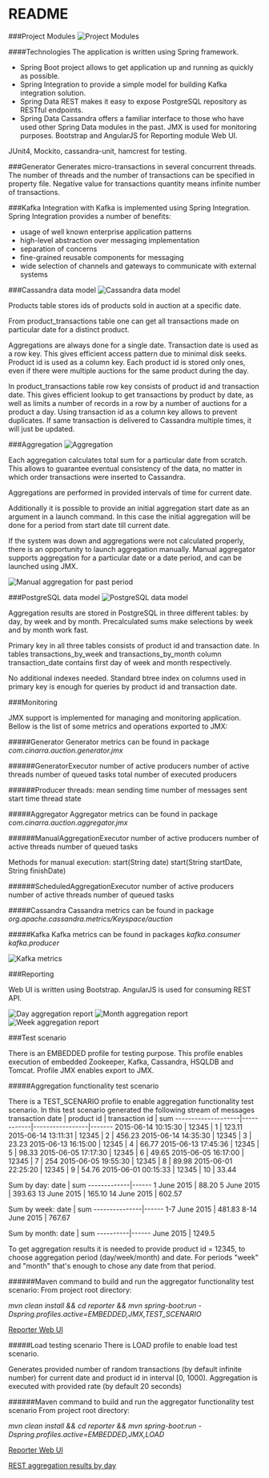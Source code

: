 # README #

###Project Modules
![Project Modules](readme_files/project_modules.png)

####Technologies
The application is written using Spring framework. 
* Spring Boot project allows to get application up and running as quickly as possible. 
* Spring Integration to provide a simple model for building Kafka integration solution.
* Spring Data REST makes it easy to expose PostgreSQL repository as RESTful endpoints.
* Spring Data Cassandra offers a familiar interface to those who have used other Spring Data modules in the past.
JMX is used for monitoring purposes.
Bootstrap and AngularJS for Reporting module Web UI.

JUnit4, Mockito, cassandra-unit, hamcrest for testing.

###Generator
Generates micro-transactions in several concurrent threads. The number of threads and the number of transactions can be specified in property file. Negative value for transactions quantity means infinite number of transactions.
 
###Kafka
Integration with Kafka is implemented using Spring Integration. Spring Integration provides a number of benefits:
* usage of well known enterprise application patterns
* high-level abstraction over messaging implementation
* separation of concerns
* fine-grained reusable components for messaging
* wide selection of channels and gateways to communicate with external systems

###Cassandra data model
![Cassandra data model](readme_files/cassandra_data_model.png)

Products table stores ids of products sold in auction at a specific date.

From product_transactions table one can get all transactions made on particular date for a distinct product.

Aggregations are always done for a single date. Transaction date is used as a row key. This gives efficient access pattern due to minimal disk seeks. Product id is used as a column key. Each product id is stored only ones, even if there were multiple auctions for the same product during the day.

In product_transactions table row key consists of product id and transaction date. This gives efficient lookup to get transactions by product by date, as well as limits a number of records in a row by a number of auctions for a product a day. Using transaction id as a column key allows to prevent duplicates. If same transaction is delivered to Cassandra multiple times, it will just be updated.

###Aggregation
![Aggregation](readme_files/aggregation.png)

Each aggregation calculates total sum for a particular date from scratch. This allows to guarantee eventual consistency of the data, no matter in which order transactions were inserted to Cassandra.

Aggregations are performed in provided intervals of time for current date.

Additionally it is possible to provide an initial aggregation start date as an argument in a launch command. In this case the initial aggregation will be done for a period from start date till current date.

If the system was down and aggregations were not calculated properly, there is an opportunity to launch aggregation manually. Manual aggregator supports aggregation for a particular date or a date period, and can be launched using JMX.

![Manual aggregation for past period](readme_files/manual.jpg)
 
###PostgreSQL data model
![PostgreSQL data model](readme_files/diagram.png)

Aggregation results are stored in PostgreSQL in three different tables: by day, by week and by month. Precalculated sums make selections by week and by month work fast.

Primary key in all three tables consists of product id and transaction date. In tables transactions_by_week and transactions_by_month column transaction_date contains first day of week and month respectively.

No additional indexes needed. Standard btree index on columns used in primary key is enough for queries by product id and transaction date.

###Monitoring

JMX support is implemented for managing and monitoring application. Bellow is the list of some metrics and operations exported to JMX:

#####Generator
Generator metrics can be found in package *com.cinarra.auction.generator.jmx*

######GeneratorExecutor
   number of active producers
   number of active threads
   number of queued tasks
   total number of executed producers

######Producer threads:
   mean sending time
   number of messages sent
   start time
   thread state


#####Aggregator
Aggregator metrics can be found in package *com.cinarra.auction.aggregator.jmx*

######ManualAggregationExecutor
   number of active producers
   number of active threads
   number of queued tasks

   Methods for manual execution:
   start(String date)
   start(String startDate, String finishDate)

######ScheduledAggregationExecutor
   number of active producers
   number of active threads
   number of queued tasks

#####Cassandra
Cassandra metrics can be found in package *org.apache.cassandra.metrics/Keyspace/auction*

#####Kafka
Kafka metrics can be found in packages
*kafka.consumer*
*kafka.producer*

![Kafka metrics](readme_files/kafka_consumer.jpg)

###Reporting

Web UI is written using Bootstrap. AngularJS is used for consuming REST API.

![Day aggregation report](readme_files/day.jpg)
![Month aggregation report](readme_files/month.jpg)
![Week aggregation report](readme_files/week.jpg)

###Test scenario

There is an EMBEDDED profile for testing purpose. This profile enables execution of embedded Zookeeper, Kafka, Cassandra, HSQLDB and Tomcat.
Profile JMX enables export to JMX.

#####Aggregation functionality test scenario

There is a TEST_SCENARIO profile to enable aggregation functionality test scenario. In this test scenario generated the following stream of messages
transaction date    | product id | transaction id  | sum
--------------------|------------|-----------------|-------
2015-06-14 10:15:30 |      12345 |               1 | 123.11
2015-06-14 13:11:31 |      12345 |               2 | 456.23
2015-06-14 14:35:30 |      12345 |               3 | 23.23
2015-06-13 16:15:00 |      12345 |               4 | 66.77
2015-06-13 17:45:36 |      12345 |               5 | 98.33
2015-06-05 17:17:30 |      12345 |               6 | 49.65
2015-06-05 16:17:00 |      12345 |               7 | 254
2015-06-05 19:55:30 |      12345 |               8 | 89.98
2015-06-01 22:25:20 |      12345 |               9 | 54.76
2015-06-01 00:15:33 |      12345 |              10 | 33.44

Sum by day:
date         | sum
-------------|------
1 June 2015  | 88.20
5 June 2015  | 393.63
13 June 2015 | 165.10
14 June 2015 | 602.57

Sum by week:
date           |  sum
---------------|------
1-7 June 2015  | 481.83
8-14 June 2015 | 767.67

Sum by month:
date      | sum
----------|------
June 2015 | 1249.5

To get aggregation results it is needed to provide product id = 12345, to choose aggregation period (day/week/month) and date. For periods "week" and "month" that's enough to chose any date from that period.

######Maven command to build and run the aggregator functionality test scenario:
From project root directory:

*mvn clean install && cd reporter && mvn spring-boot:run -Dspring.profiles.active=EMBEDDED,JMX,TEST_SCENARIO*

[Reporter Web UI](http://localhost:8080/)


#####Load testing scenario
There is LOAD profile to enable load test scenario.

Generates provided number of random transactions (by default infinite number) for current date and product id in interval [0, 1000).
Aggregation is executed with provided rate (by default 20 seconds)


######Maven command to build and run the aggregator functionality test scenario
From project root directory:

*mvn clean install && cd reporter && mvn spring-boot:run -Dspring.profiles.active=EMBEDDED,JMX,LOAD*

[Reporter Web UI](http://localhost:8080/)

[REST aggregation results by day](http://localhost:8080/day)